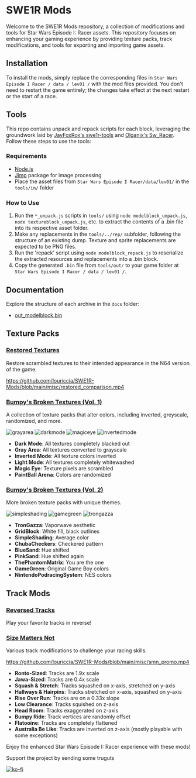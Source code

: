 # SWE1R Mods

Welcome to the SWE1R Mods repository, a collection of modifications and tools for Star Wars Episode I: Racer assets. This repository focuses on enhancing your gaming experience by providing texture packs, track modifications, and tools for exporting and importing game assets.

## Installation

To install the mods, simply replace the corresponding files in `Star Wars Episode I Racer / data / lev01 /` with the mod files provided. You don't need to restart the game entirely; the changes take effect at the next restart or the start of a race.



## Tools

This repo contains unpack and repack scripts for each block, leveraging the groundwork laid by [JayFoxRox's swe1r-tools](https://github.com/OpenSWE1R/swe1r-tools) and [Olganix's Sw_Racer](https://github.com/Olganix/Sw_Racer/). Follow these steps to use the tools:

### Requirements

- [Node.js](https://nodejs.org/en)
- [Jimp](https://www.npmjs.com/package/jimp) package for image processing
- Place the asset files from `Star Wars Episode I Racer/data/lev01/` in the `tools/in/` folder

### How to Use

1. Run the `*_unpack.js` scripts in `tools/` using `node modelblock_unpack.js`, `node textureblock_unpack.js`, etc. to extract the contents of a .bin file into its respective asset folder.
2. Make any replacements in the `tools/../rep/` subfolder, following the structure of an existing dump. Texture and sprite replacements are expected to be PNG files.
3. Run the 'repack' script using `node modelblock_repack.js` to reserialize the extracted resources and replacements into a .bin block.
4. Copy the generated `.bin` file from `tools/out/` to your game folder at `Star Wars Episode I Racer / data / lev01 /`.

## Documentation

Explore the structure of each archive in the `docs` folder:

- [out_modelblock.bin](https://github.com/louriccia/SWE1R-Mods/blob/main/docs/modelblock.md)

## Texture Packs

### [Restored Textures](https://github.com/louriccia/SWE1R-Mods/tree/main/texture_packs/RestoredTextures)

Restore scrambled textures to their intended appearance in the N64 version of the game.

https://github.com/louriccia/SWE1R-Mods/blob/main/misc/restored_comparison.mp4

### [Bumpy's Broken Textures (Vol. 1)](https://github.com/louriccia/SWE1R-Mods/tree/main/texture_packs/BumpysBrokenTexturesVol1)

A collection of texture packs that alter colors, including inverted, greyscale, randomized, and more.

![grayarea](https://github.com/louriccia/SWE1R-Mods/assets/15792206/e8192093-4963-45f5-bf5c-e4e8767b47fc)
![darkmode](https://github.com/louriccia/SWE1R-Mods/assets/15792206/d286d6f7-b711-4708-8650-0e0918760812)
![magiceye](https://github.com/louriccia/SWE1R-Mods/assets/15792206/cab7b831-20c8-4ca6-a360-18a017d5c89e)
![invertedmode](https://github.com/louriccia/SWE1R-Mods/assets/15792206/bfc435d8-23df-4d81-9f00-116318ee90c3)


- **Dark Mode**: All textures completely blacked out
- **Gray Area**: All textures converted to grayscale
- **Inverted Mode**: All texture colors inverted
- **Light Mode**: All textures completely whitewashed
- **Magic Eye**: Texture pixels are scrambled
- **PaintBall Arena**: Colors are randomized

### [Bumpy's Broken Textures (Vol. 2)](https://github.com/louriccia/SWE1R-Mods/tree/main/texture_packs/BumpysBrokenTexturesVol2)

More broken texture packs with unique themes.

![simpleshading](https://github.com/louriccia/SWE1R-Mods/assets/15792206/eab0d8c7-52bb-4a4c-ade7-59b2c0e237e6)
![gamegreen](https://github.com/louriccia/SWE1R-Mods/assets/15792206/2f4d1337-e65e-4546-b5f3-a8147ce08feb)
![trongazza](https://github.com/louriccia/SWE1R-Mods/assets/15792206/e81df6b9-2166-4641-8556-183a1df8f0a5)

- **TronGazza**: Vaporwave aesthetic
- **GridBlock**: White fill, black outlines
- **SimpleShading**: Average color
- **ChubaCheckers**: Checkered pattern
- **BlueSand**: Hue shifted
- **PinkSand**: Hue shifted again
- **ThePhantomMatrix**: You are the one
- **GameGreen**: Original Game Boy colors
- **NintendoPodracingSystem**: NES colors

## Track Mods

### [Reversed Tracks](https://github.com/louriccia/SWE1R-Mods/tree/main/track_mods/Reverse%20Tracks)

Play your favorite tracks in reverse!

### [Size Matters Not](https://github.com/louriccia/SWE1R-Mods/tree/main/track_mods/SizeMattersNot)

Various track modifications to challenge your racing skills.

https://github.com/louriccia/SWE1R-Mods/blob/main/misc/smn_promo.mp4

- **Ronto-Sized**: Tracks are 1.9x scale
- **Jawa-Sized**: Tracks are 0.4x scale
- **Squash & Stretch**: Tracks squashed on x-axis, stretched on y-axis
- **Hallways & Hairpins**: Tracks stretched on x-axis, squashed on y-axis
- **Rise Over Run**: Tracks are on a 0.33x slope
- **Low Clearance**: Tracks squished on z-axis
- **Head Room**: Tracks exaggerated on z-axis
- **Bumpy Ride**: Track vertices are randomly offset
- **Flatooine**: Tracks are completely flattened
- **Australia Be Like**: Tracks are inverted on z-axis (mostly playable with some exceptions)

Enjoy the enhanced Star Wars Episode I: Racer experience with these mods!

Support the project by sending some truguts</br>

[![ko-fi](https://www.ko-fi.com/img/githubbutton_sm.svg)](https://ko-fi.com/lightningpirate)
